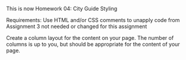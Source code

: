 This is now Homework 04: City Guide Styling

Requirements:
  Use HTML and/or CSS comments to unapply code from Assignment 3 not needed or changed for this assignment

  Create a column layout for the content on your page.
  The number of columns is up to you, but should be appropriate for the content of your page.
